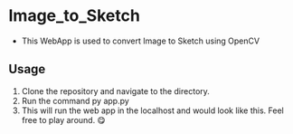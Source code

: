 # Image_to_Sketch
- This WebApp is used to convert Image to Sketch using OpenCV

## Usage
1. Clone the repository and navigate to the directory.
2. Run the command py app.py
3. This will run the web app in the localhost and would look like this. Feel free to play around. 😋


